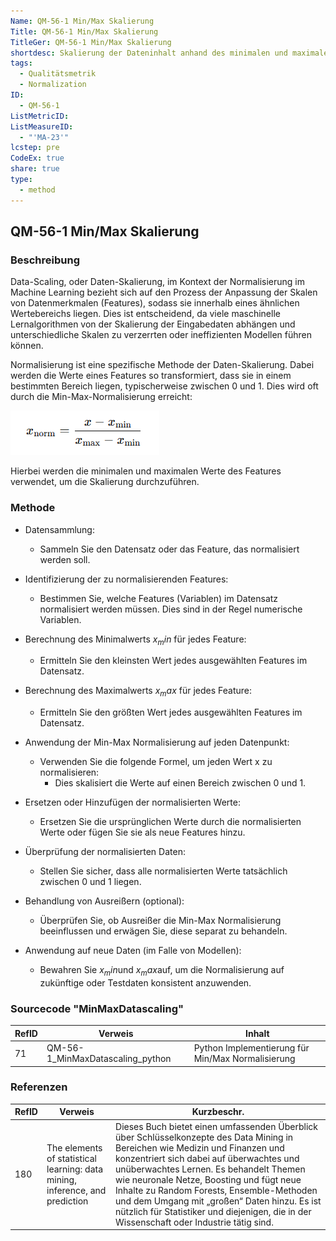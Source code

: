 ```yaml
---
Name: QM-56-1 Min/Max Skalierung
Title: QM-56-1 Min/Max Skalierung
TitleGer: QM-56-1 Min/Max Skalierung
shortdesc: Skalierung der Dateninhalt anhand des minimalen und maximalen Wertes.
tags:
  - Qualitätsmetrik
  - Normalization
ID:
  - QM-56-1
ListMetricID: 
ListMeasureID:
  - "'MA-23'"
lcstep: pre
CodeEx: true
share: true
type:
  - method
---
```

## QM-56-1 Min/Max Skalierung

### Beschreibung

Data-Scaling, oder Daten-Skalierung, im Kontext der Normalisierung im Machine Learning bezieht sich auf den Prozess der Anpassung der Skalen von Datenmerkmalen (Features), sodass sie innerhalb eines ähnlichen Wertebereichs liegen. Dies ist entscheidend, da viele maschinelle Lernalgorithmen von der Skalierung der Eingabedaten abhängen und unterschiedliche Skalen zu verzerrten oder ineffizienten Modellen führen können.

Normalisierung ist eine spezifische Methode der Daten-Skalierung. Dabei werden die Werte eines Features so transformiert, dass sie in einem bestimmten Bereich liegen, typischerweise zwischen 0 und 1. Dies wird oft durch die Min-Max-Normalisierung erreicht:

![x normiert ist gleich x minus x minimum, geteilt durch x maximum minus x minimum.](../../../../9999_Images/MinMaxScaling.png)

Hierbei werden die minimalen und maximalen Werte des Features verwendet, um die Skalierung durchzuführen.

### Methode

- Datensammlung:
    - Sammeln Sie den Datensatz oder das Feature, das normalisiert werden soll.

- Identifizierung der zu normalisierenden Features:
    - Bestimmen Sie, welche Features (Variablen) im Datensatz normalisiert werden müssen. Dies sind in der Regel numerische Variablen.

- Berechnung des Minimalwerts $x_min$ für jedes Feature:
    - Ermitteln Sie den kleinsten Wert jedes ausgewählten Features im Datensatz.

- Berechnung des Maximalwerts $x_max$ für jedes Feature:
    - Ermitteln Sie den größten Wert jedes ausgewählten Features im Datensatz.

- Anwendung der Min-Max Normalisierung auf jeden Datenpunkt:
    - Verwenden Sie die folgende Formel, um jeden Wert x zu normalisieren:
        - Dies skalisiert die Werte auf einen Bereich zwischen 0 und 1.

- Ersetzen oder Hinzufügen der normalisierten Werte:
    - Ersetzen Sie die ursprünglichen Werte durch die normalisierten Werte oder fügen Sie sie als neue Features hinzu.

- Überprüfung der normalisierten Daten:
    - Stellen Sie sicher, dass alle normalisierten Werte tatsächlich zwischen 0 und 1 liegen.

- Behandlung von Ausreißern (optional):
    - Überprüfen Sie, ob Ausreißer die Min-Max Normalisierung beeinflussen und erwägen Sie, diese separat zu behandeln.

- Anwendung auf neue Daten (im Falle von Modellen):
    - Bewahren Sie $x_min$​ und $x_max$​ auf, um die Normalisierung auf zukünftige oder Testdaten konsistent anzuwenden.


### Sourcecode "MinMaxDatascaling"
| RefID | Verweis                          | Inhalt                                            |
| ----- | -------------------------------- | ------------------------------------------------- |
| 71    | QM-56-1_MinMaxDatascaling_python | Python Implementierung für Min/Max Normalisierung |


### Referenzen
| RefID | Verweis                                                                        | Kurzbeschr.                                                                                                                                                                                                                                                                                                                                                                                                                                                |
| ----- | ------------------------------------------------------------------------------ | ---------------------------------------------------------------------------------------------------------------------------------------------------------------------------------------------------------------------------------------------------------------------------------------------------------------------------------------------------------------------------------------------------------------------------------------------------------- |
| 180   |  The elements of statistical learning: data mining, inference, and prediction  | Dieses Buch bietet einen umfassenden Überblick über Schlüsselkonzepte des Data Mining in Bereichen wie Medizin und Finanzen und konzentriert sich dabei auf überwachtes und unüberwachtes Lernen. Es behandelt Themen wie neuronale Netze, Boosting und fügt neue Inhalte zu Random Forests, Ensemble-Methoden und dem Umgang mit „großen“ Daten hinzu. Es ist nützlich für Statistiker und diejenigen, die in der Wissenschaft oder Industrie tätig sind. |


